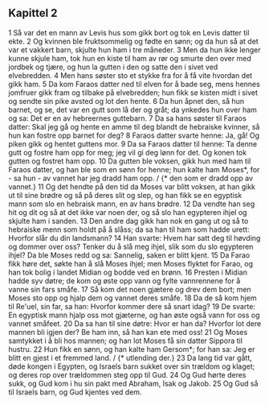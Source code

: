 ## Kapittel 2

1 Så var det en mann av Levis hus som gikk bort og tok en Levis datter til ekte.
2 Og kvinnen ble fruktsommelig og fødte en sønn; og da hun så at det var et vakkert barn, skjulte hun ham i tre måneder.
3 Men da hun ikke lenger kunne skjule ham, tok hun en kiste til ham av rør og smurte den over med jordbek og tjære, og hun la gutten i den og satte den i sivet ved elvebredden.
4 Men hans søster sto et stykke fra for å få vite hvordan det gikk ham.
5 Da kom Faraos datter ned til elven for å bade seg, mens hennes jomfruer gikk fram og tilbake på elvebredden; hun fikk se kisten midt i sivet og sendte sin pike avsted og lot den hente.
6 Da hun åpnet den, så hun barnet, og se, det var en gutt som lå der og gråt; da ynkedes hun over ham og sa: Det er en av hebreernes guttebarn.
7 Da sa hans søster til Faraos datter: Skal jeg gå og hente en amme til deg blandt de hebraiske kvinner, så hun kan fostre opp barnet for deg?
8 Faraos datter svarte henne: Ja, gå! Og piken gikk og hentet guttens mor.
9 Da sa Faraos datter til henne: Ta denne gutt og fostre ham opp for meg; jeg vil gi deg lønn for det. Og konen tok gutten og fostret ham opp.
10 Da gutten ble voksen, gikk hun med ham til Faraos datter, og han ble som en sønn for henne; hun kalte ham Moses*, for - sa hun - av vannet har jeg dradd ham opp. / {* den som er dradd opp av vannet.}
11 Og det hendte på den tid da Moses var blitt voksen, at han gikk ut til sine brødre og så på deres slit og slep, og han fikk se en egyptisk mann som slo en hebraisk mann, en av hans brødre.
12 Da vendte han seg hit og dit og så at det ikke var noen der, og så slo han egypteren ihjel og skjulte ham i sanden.
13 Den andre dag gikk han nok en gang ut og så to hebraiske menn som holdt på å slåss; da sa han til ham som hadde urett: Hvorfor slår du din landsmann?
14 Han svarte: Hvem har satt deg til høvding og dommer over oss? Tenker du å slå meg ihjel, slik som du slo egypteren ihjel? Da ble Moses redd og sa: Sannelig, saken er blitt kjent.
15 Da Farao fikk høre det, søkte han å slå Moses ihjel; men Moses flyktet for Farao, og han tok bolig i landet Midian og bodde ved en brønn.
16 Presten i Midian hadde syv døtre; de kom og øste opp vann og fylte vannrennene for å vanne sin fars småfe.
17 Så kom det noen gjætere og drev dem bort; men Moses sto opp og hjalp dem og vannet deres småfe.
18 Da de så kom hjem til Re'uel, sin far, sa han: Hvorfor kommer dere så snart idag?
19 De svarte: En egyptisk mann hjalp oss mot gjæterne, og han øste også vann for oss og vannet småfeet.
20 Da sa han til sine døtre: Hvor er han da? Hvorfor lot dere mannen bli igjen der? Be ham inn, så han kan ete med oss!
21 Og Moses samtykket i å bli hos mannen; og han lot Moses få sin datter Sippora til hustru.
22 Hun fikk en sønn, og han kalte ham Gersom*; for han sa: Jeg er blitt en gjest i et fremmed land. / {* utlending der.}
23 Da lang tid var gått, døde kongen i Egypten, og Israels barn sukket over sin trældom og klaget; og deres rop over trældommen steg opp til Gud.
24 Og Gud hørte deres sukk, og Gud kom i hu sin pakt med Abraham, Isak og Jakob.
25 Og Gud så til Israels barn, og Gud kjentes ved dem.
